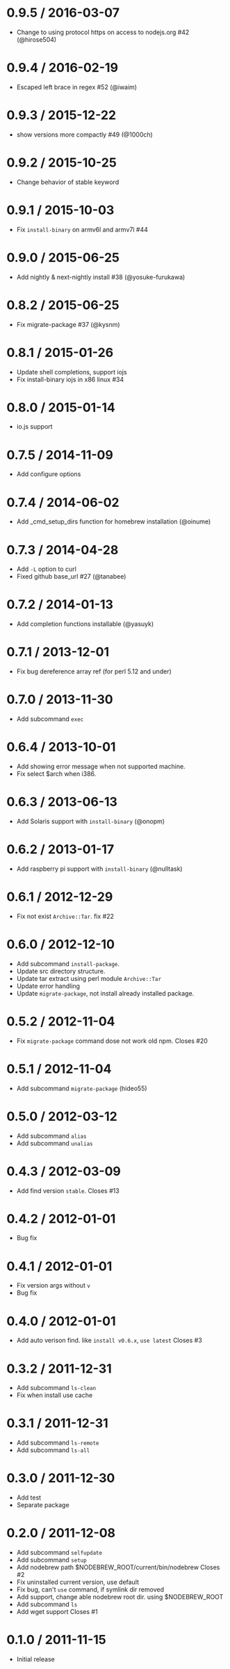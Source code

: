 0.9.5  / 2016-03-07
====================

* Change to using protocol https on access to nodejs.org #42 (@hirose504)

0.9.4  / 2016-02-19
====================

* Escaped left brace in regex #52 (@iwaim)

0.9.3  / 2015-12-22
====================

* show versions more compactly #49 (@1000ch)

0.9.2  / 2015-10-25
====================

* Change behavior of stable keyword

0.9.1  / 2015-10-03
====================

* Fix `install-binary` on armv6l and armv7l #44

0.9.0  / 2015-06-25
====================

* Add nightly & next-nightly install #38 (@yosuke-furukawa)

0.8.2  / 2015-06-25
====================

* Fix migrate-package #37 (@kysnm)

0.8.1  / 2015-01-26
====================

* Update shell completions, support iojs
* Fix install-binary iojs in x86 linux #34

0.8.0  / 2015-01-14
====================

* io.js support

0.7.5  / 2014-11-09
====================

* Add configure options

0.7.4  / 2014-06-02
====================

* Add _cmd_setup_dirs function for homebrew installation (@oinume)

0.7.3  / 2014-04-28
====================

* Add `-L` option to curl
* Fixed github base_url #27 (@tanabee)

0.7.2  / 2014-01-13
====================

* Add completion functions installable (@yasuyk)

0.7.1  / 2013-12-01
====================

* Fix bug dereference array ref (for perl 5.12 and under)

0.7.0  / 2013-11-30
====================

* Add subcommand `exec`

0.6.4  / 2013-10-01
====================

* Add showing error message when not supported machine.
* Fix select $arch when i386.

0.6.3  / 2013-06-13
====================

* Add Solaris support with `install-binary` (@onopm)

0.6.2  / 2013-01-17
====================

* Add raspberry pi support with `install-binary` (@nulltask)

0.6.1  / 2012-12-29
====================

* Fix not exist `Archive::Tar`. fix #22

0.6.0  / 2012-12-10
====================

* Add subcommand `install-package`.
* Update src directory structure.
* Update tar extract using perl module `Archive::Tar`
* Update error handling
* Update `migrate-package`, not install already installed package.

0.5.2  / 2012-11-04
====================

* Fix `migrate-package` command dose not work old npm. Closes #20

0.5.1  / 2012-11-04
====================

* Add subcommand `migrate-package` (hideo55)

0.5.0  / 2012-03-12
====================

* Add subcommand `alias`
* Add subcommand `unalias`

0.4.3  / 2012-03-09
====================

* Add find version `stable`. Closes #13

0.4.2  / 2012-01-01
====================

* Bug fix

0.4.1  / 2012-01-01
====================

* Fix version args without `v`
* Bug fix

0.4.0  / 2012-01-01
====================

* Add auto verison find. like `install v0.6.x`, `use latest` Closes #3

0.3.2 / 2011-12-31
====================

* Add subcommand `ls-clean`
* Fix when install use cache

0.3.1 / 2011-12-31
====================

* Add subcommand `ls-remote`
* Add subcommand `ls-all`

0.3.0 / 2011-12-30
====================

* Add test
* Separate package

0.2.0 / 2011-12-08
====================

* Add subcommand `selfupdate`
* Add subcommand `setup`
* Add nodebrew path $NODEBREW_ROOT/current/bin/nodebrew Closes #2
* Fix uninstalled current version, use default
* Fix bug, can't `use` command, if symlink dir removed
* Add support, change able nodebrew root dir. using $NODEBREW_ROOT
* Add subcommand `ls`
* Add wget support Closes #1

0.1.0 / 2011-11-15
====================

* Initial release
